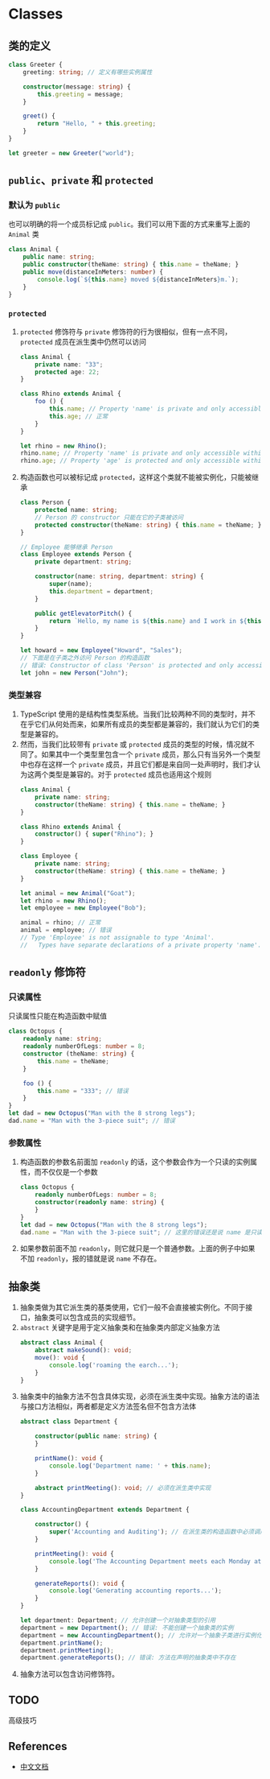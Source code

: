 # Classes



## 类的定义
```ts
class Greeter {
    greeting: string; // 定义有哪些实例属性

    constructor(message: string) {
        this.greeting = message;
    }

    greet() {
        return "Hello, " + this.greeting;
    }
}

let greeter = new Greeter("world");
```


## `public`、`private` 和 `protected`
### 默认为 `public`
也可以明确的将一个成员标记成 `public`。我们可以用下面的方式来重写上面的 `Animal` 类
```ts
class Animal {
    public name: string;
    public constructor(theName: string) { this.name = theName; }
    public move(distanceInMeters: number) {
        console.log(`${this.name} moved ${distanceInMeters}m.`);
    }
}
```

### `protected`
1. `protected` 修饰符与 `private` 修饰符的行为很相似，但有一点不同，`protected` 成员在派生类中仍然可以访问
    ```ts
    class Animal {
        private name: "33";
        protected age: 22;
    }

    class Rhino extends Animal {
        foo () {
            this.name; // Property 'name' is private and only accessible within class 'Animal'.
            this.age; // 正常
        }
    }

    let rhino = new Rhino();
    rhino.name; // Property 'name' is private and only accessible within class 'Animal'.
    rhino.age; // Property 'age' is protected and only accessible within class 'Animal' and its subclasses.
    ```
2. 构造函数也可以被标记成 `protected`，这样这个类就不能被实例化，只能被继承
    ```ts
    class Person {
        protected name: string;
        // Person 的 constructor 只能在它的子类被访问
        protected constructor(theName: string) { this.name = theName; }
    }

    // Employee 能够继承 Person
    class Employee extends Person {
        private department: string;

        constructor(name: string, department: string) {
            super(name);
            this.department = department;
        }

        public getElevatorPitch() {
            return `Hello, my name is ${this.name} and I work in ${this.department}.`;
        }
    }

    let howard = new Employee("Howard", "Sales");
    // 下面是在子类之外访问 Person 的构造函数
    // 错误: Constructor of class 'Person' is protected and only accessible within the class declaration.
    let john = new Person("John"); 
    ```

### 类型兼容
1. TypeScript 使用的是结构性类型系统。当我们比较两种不同的类型时，并不在乎它们从何处而来，如果所有成员的类型都是兼容的，我们就认为它们的类型是兼容的。
2. 然而，当我们比较带有 `private` 或 `protected` 成员的类型的时候，情况就不同了。如果其中一个类型里包含一个 `private` 成员，那么只有当另外一个类型中也存在这样一个 `private` 成员，并且它们都是来自同一处声明时，我们才认为这两个类型是兼容的。对于 `protected` 成员也适用这个规则
    ```ts
    class Animal {
        private name: string;
        constructor(theName: string) { this.name = theName; }
    }

    class Rhino extends Animal {
        constructor() { super("Rhino"); }
    }

    class Employee {
        private name: string;
        constructor(theName: string) { this.name = theName; }
    }

    let animal = new Animal("Goat");
    let rhino = new Rhino();
    let employee = new Employee("Bob");

    animal = rhino; // 正常
    animal = employee; // 错误
    // Type 'Employee' is not assignable to type 'Animal'.
    //   Types have separate declarations of a private property 'name'.
    ```


## `readonly` 修饰符
### 只读属性
只读属性只能在构造函数中赋值
```ts
class Octopus {
    readonly name: string;
    readonly numberOfLegs: number = 8;
    constructor (theName: string) {
        this.name = theName;
    }

    foo () {
        this.name = "333"; // 错误
    }
}
let dad = new Octopus("Man with the 8 strong legs");
dad.name = "Man with the 3-piece suit"; // 错误
```

### 参数属性
1. 构造函数的参数名前面加 `readonly` 的话，这个参数会作为一个只读的实例属性，而不仅仅是一个参数
    ```ts
    class Octopus {
        readonly numberOfLegs: number = 8;
        constructor(readonly name: string) {
        }
    }
    let dad = new Octopus("Man with the 8 strong legs");
    dad.name = "Man with the 3-piece suit"; // 这里的错误还是说 name 是只读的，而不是不存在
    ```
2. 如果参数前面不加 `readonly`，则它就只是一个普通参数。上面的例子中如果不加 `readonly`，报的错就是说 `name` 不存在。


## 抽象类
1. 抽象类做为其它派生类的基类使用，它们一般不会直接被实例化。不同于接口，抽象类可以包含成员的实现细节。 
2. `abstract` 关键字是用于定义抽象类和在抽象类内部定义抽象方法
    ```ts
    abstract class Animal {
        abstract makeSound(): void;
        move(): void {
            console.log('roaming the earch...');
        }
    }
    ```
3. 抽象类中的抽象方法不包含具体实现，必须在派生类中实现。抽象方法的语法与接口方法相似，两者都是定义方法签名但不包含方法体
    ```ts
    abstract class Department {

        constructor(public name: string) {
        }

        printName(): void {
            console.log('Department name: ' + this.name);
        }

        abstract printMeeting(): void; // 必须在派生类中实现
    }

    class AccountingDepartment extends Department {

        constructor() {
            super('Accounting and Auditing'); // 在派生类的构造函数中必须调用 super()
        }

        printMeeting(): void {
            console.log('The Accounting Department meets each Monday at 10am.');
        }

        generateReports(): void {
            console.log('Generating accounting reports...');
        }
    }

    let department: Department; // 允许创建一个对抽象类型的引用
    department = new Department(); // 错误: 不能创建一个抽象类的实例
    department = new AccountingDepartment(); // 允许对一个抽象子类进行实例化和赋值
    department.printName();
    department.printMeeting();
    department.generateReports(); // 错误: 方法在声明的抽象类中不存在
    ```
4. 抽象方法可以包含访问修饰符。


## TODO
高级技巧


## References
* [中文文档](https://www.tslang.cn/docs/handbook/classes.html)